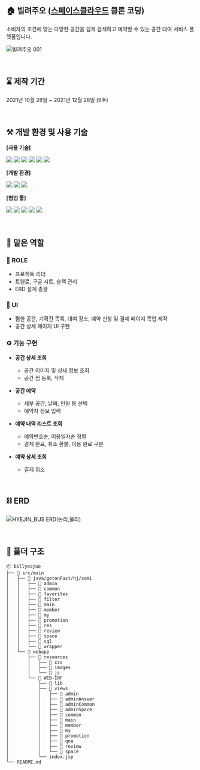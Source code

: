 ## 🏠 빌려주오 ([스페이스클라우드](https://www.spacecloud.kr/) 클론 코딩)
소비자의 조건에 맞는 다양한 공간을 쉽게 검색하고 예약할 수 있는 공간 대여 서비스 플랫폼입니다.

![빌려주오 001](https://user-images.githubusercontent.com/110330040/184215180-ab8df568-7f11-435b-9299-fbf4e0ab6cfc.png)

<br>

## ⌛ 제작 기간
2021년 10월 28일 ~ 2021년 12월 28일 (9주)

<br>

## ⚒️ 개발 환경 및 사용 기술
**[사용 기술]**
<p>
  <img src="https://img.shields.io/badge/java-007396?style=flat-square&logo=java&logoColor=white">
  <img src="https://img.shields.io/badge/Oracle-F80000?style=flat-square&logo=Oracle&logoColor=white">
  <img src="https://img.shields.io/badge/HTML5-E34F26?style=flat-square&logo=HTML5&logoColor=white">
  <img src="https://img.shields.io/badge/CSS3-1572B6?style=flat-square&logo=CSS3&logoColor=white">
  <img src="https://img.shields.io/badge/JavaScript-F7DF1E?style=flat-square&logo=JavaScript&logoColor=black">
  <img src="https://img.shields.io/badge/jQuery-0769AD?style=flat-square&logo=jQuery&logoColor=white">
</p>

**[개발 환경]**
<p>
  <img src="https://img.shields.io/badge/Visual Studio Code-007ACC?style=flat-square&logo=Visual Studio Code&logoColor=white">
  <img src="https://img.shields.io/badge/Eclipse IDE-2C2255?style=flat-square&logo=Eclipse IDE&logoColor=white">
  <img src="https://img.shields.io/badge/Apache Tomcat-F8DC75?style=flat-square&logo=Apache Tomcat&logoColor=black">
</p>

**[협업 툴]**
<p>
  <img src="https://img.shields.io/badge/Trello-0052CC?style=flat-square&logo=Trello&logoColor=white">
  <img src="https://img.shields.io/badge/Slack-4A154B?style=flat-square&logo=Slack&logoColor=white">
  <img src="https://img.shields.io/badge/Figma-F24E1E?style=flat-square&logo=Figma&logoColor=white">
  <img src="https://img.shields.io/badge/Sourcetree-0052CC?style=flat-square&logo=Sourcetree&logoColor=white">
  <img src="https://img.shields.io/badge/GitHub-181717?style=flat-square&logo=GitHub&logoColor=white">
</p>

<br>

##  🌱 맡은 역할

### **📣 ROLE**
- 프로젝트 리더
- 트렐로, 구글 시트, 슬랙 관리
- ERD 설계 총괄

### **🎨 UI**
- 찜한 공간, 기획전 목록, 대여 장소, 예약 신청 및 결제</s> 페이지 목업 제작
- 공간 상세 페이지 UI 구현

### **⚙️ 기능 구현**
- **공간 상세 조회**
  - 공간 이미지 및 상세 정보 조회
  - 공간 찜 등록, 삭제

- **공간 예약**
  - 세부 공간, 날짜, 인원 등 선택
  - 예약자 정보 입력

- **예약 내역 리스트 조회**
  - 예약번호순, 이용일자순 정렬
  - 결제 완료, 취소 환불, 이용 완료 구분

- **예약 상세 조회**
  - 결제 취소

<br>

## ⛓️ ERD
![HYEJIN_BUS ERD(논리,물리)](https://user-images.githubusercontent.com/110330040/186585005-2d553bfe-ea70-4365-acf1-c1311414e244.png)

<br>

## 📂 폴더 구조
```
📦 billyeojuo
├── 📁 src/main
│   ├── 📁 java/getonFast/hj/semi
│   │   ├── 📁 admin
│   │   ├── 📁 common
│   │   ├── 📁 favorites
│   │   ├── 📁 filter
│   │   ├── 📁 main
│   │   ├── 📁 member
│   │   ├── 📁 my
│   │   ├── 📁 promotion
│   │   ├── 📁 res
│   │   ├── 📁 review
│   │   ├── 📁 space
│   │   ├── 📁 sql
│   │   └── 📁 wrapper
│   └── 📁 webapp
│       ├── 📁 resources
│       │   ├── 📁 css
│       │   ├── 📁 images
│       │   └── 📁 js
│       └── 📁 WEB-INF
│           ├── 📁 lib
│           ├── 📁 views
│           │   ├── 📁 admin
│           │   ├── 📁 adminAnswer
│           │   ├── 📁 adminCommon
│           │   ├── 📁 adminSpace
│           │   ├── 📁 common
│           │   ├── 📁 main
│           │   ├── 📁 member
│           │   ├── 📁 my
│           │   ├── 📁 promotion
│           │   ├── 📁 qna
│           │   ├── 📁 review
│           │   └── 📁 space
│           └── index.jsp
└── README.md
```
